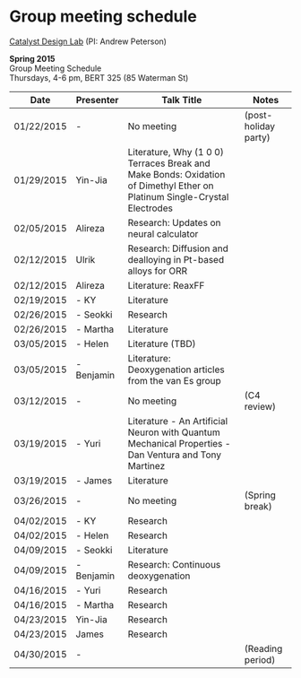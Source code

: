 # Group meeting schedule #
[Catalyst Design Lab](http://brown.edu/go/catalyst) (PI: Andrew Peterson)

**Spring 2015**  
Group Meeting Schedule  
Thursdays, 4-6 pm, BERT 325 (85 Waterman St)  

|   Date     |   Presenter   |   Talk Title                                                   |   Notes   |
| ---------- | ------------- | --------------------------------------------------------- | --------- |
| 01/22/2015 |-          | No meeting                                            |  (post-holiday party)         |
| 01/29/2015 | Yin-Jia          | Literature, Why (1 0 0) Terraces Break and Make Bonds: Oxidation of Dimethyl Ether on Platinum Single-Crystal Electrodes                                      |           |
| 02/05/2015 | Alireza          | Research: Updates on neural calculator                                    |           |
| 02/12/2015 | Ulrik         | Research: Diffusion and dealloying in Pt-based alloys for ORR                                     |           |
| 02/12/2015 | Alireza     |  Literature: ReaxFF                                      |           |
| 02/19/2015 |- KY         |  Literature                                    |           |
| 02/26/2015 |- Seokki         | Research                                      |           |
| 02/26/2015 |- Martha         | Literature                                      |           |
| 03/05/2015 |-  Helen        |  Literature (TBD)                                     |           |
| 03/05/2015 |-  Benjamin |  Literature: Deoxygenation articles from the van Es group |           |
| 03/12/2015 |-          |   No meeting    | (C4 review)          |
| 03/19/2015 |-  Yuri  |   Literature - An Artificial Neuron with Quantum Mechanical Properties - Dan Ventura and Tony Martinez                     |           |
| 03/19/2015 |-  James |   Literature      |           |
| 03/26/2015 |-          |   No meeting     | (Spring break)           |
| 04/02/2015 |-   KY       |  Research                                        |           |
| 04/02/2015 |-   Helen       |  Research                                      |           |
| 04/09/2015 |-    Seokki      | Literature                                      |           |
| 04/09/2015 |-    Benjamin      | Research: Continuous deoxygenation       |           |
| 04/16/2015 |-  Yuri  |       Research                 |           |
| 04/16/2015 |-  Martha  |       Research                 |           |
| 04/23/2015 | Yin-Jia          | Research                                    |           |
| 04/23/2015 | James          | Research                                    |           |
| 04/30/2015 |-          |                                       |  (Reading period)         |